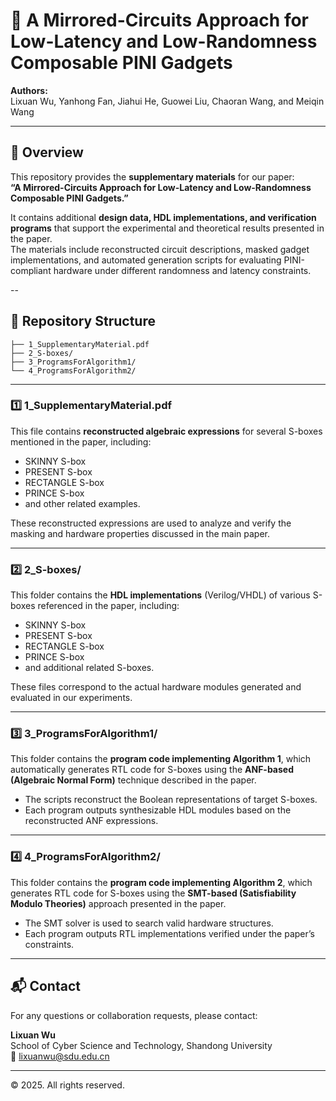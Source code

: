 # 📘 A Mirrored-Circuits Approach for Low-Latency and Low-Randomness Composable PINI Gadgets

**Authors:**  
Lixuan Wu, Yanhong Fan, Jiahui He, Guowei Liu, Chaoran Wang, and Meiqin Wang  

---

## 🧩 Overview

This repository provides the **supplementary materials** for our paper:  
**“A Mirrored-Circuits Approach for Low-Latency and Low-Randomness Composable PINI Gadgets.”**

It contains additional **design data, HDL implementations, and verification programs** that support the experimental and theoretical results presented in the paper.  
The materials include reconstructed circuit descriptions, masked gadget implementations, and automated generation scripts for evaluating PINI-compliant hardware under different randomness and latency constraints.

--

## 📁 Repository Structure

```
├── 1_SupplementaryMaterial.pdf
├── 2_S-boxes/
├── 3_ProgramsForAlgorithm1/
└── 4_ProgramsForAlgorithm2/
```


---

### 1️⃣ 1_SupplementaryMaterial.pdf
This file contains **reconstructed algebraic expressions** for several S-boxes mentioned in the paper, including:
- SKINNY S-box  
- PRESENT S-box  
- RECTANGLE S-box  
- PRINCE S-box  
- and other related examples.  

These reconstructed expressions are used to analyze and verify the masking and hardware properties discussed in the main paper.

---

### 2️⃣ 2_S-boxes/
This folder contains the **HDL implementations** (Verilog/VHDL) of various S-boxes referenced in the paper, including:
- SKINNY S-box  
- PRESENT S-box  
- RECTANGLE S-box  
- PRINCE S-box  
- and additional related S-boxes.  

These files correspond to the actual hardware modules generated and evaluated in our experiments.

---

### 3️⃣ 3_ProgramsForAlgorithm1/
This folder contains the **program code implementing Algorithm 1**, which automatically generates RTL code for S-boxes using the **ANF-based (Algebraic Normal Form)** technique described in the paper.  

- The scripts reconstruct the Boolean representations of target S-boxes.  
- Each program outputs synthesizable HDL modules based on the reconstructed ANF expressions.

---

### 4️⃣ 4_ProgramsForAlgorithm2/
This folder contains the **program code implementing Algorithm 2**, which generates RTL code for S-boxes using the **SMT-based (Satisfiability Modulo Theories)** approach presented in the paper.  

- The SMT solver is used to search valid hardware structures.  
- Each program outputs RTL implementations verified under the paper’s constraints.

---


## 📬 Contact

For any questions or collaboration requests, please contact:  

**Lixuan Wu**  
School of Cyber Science and Technology, Shandong University  
📧 lixuanwu@sdu.edu.cn  

---

© 2025. All rights reserved.
